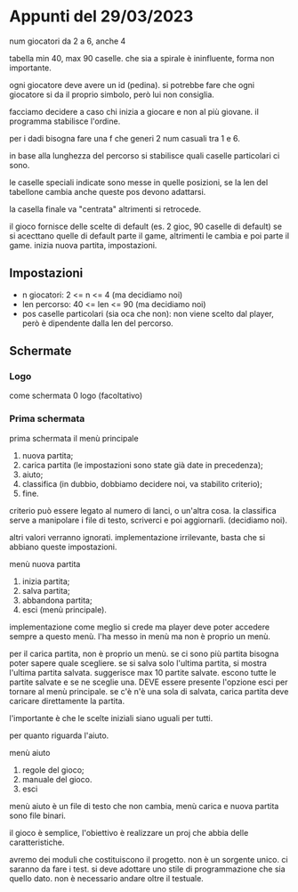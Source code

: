 # Appunti del 29/03/2023

num giocatori da 2 a 6, anche 4

tabella min 40, max 90 caselle. che sia a spirale è ininfluente, forma non
importante.

ogni giocatore deve avere un id (pedina). si potrebbe fare che ogni giocatore si
da il proprio simbolo, però lui non consiglia.

facciamo decidere a caso chi inizia a giocare e non al più giovane. il programma
stabilisce l'ordine.

per i dadi bisogna fare una f che generi 2 num casuali tra 1 e 6.

in base alla lunghezza del percorso si stabilisce quali caselle particolari
ci sono.

le caselle speciali indicate sono messe in quelle posizioni, se la len del tabellone
cambia anche queste pos devono adattarsi.

la casella finale va "centrata" altrimenti si retrocede.

il gioco fornisce delle scelte di default (es. 2 gioc, 90 caselle di default) se
si acecttano quelle di default parte il game, altrimenti le cambia e poi parte
il game. inizia nuova partita, impostazioni.

## Impostazioni

- n giocatori: 2 <= n <= 4 (ma decidiamo noi)
- len percorso: 40 <= len <= 90 (ma decidiamo noi)
- pos caselle particolari (sia oca che non): non viene scelto dal player, però
  è dipendente dalla len del percorso.

## Schermate

### Logo

come schermata 0 logo (facoltativo)

### Prima schermata

prima schermata il menù principale

1. nuova partita;
2. carica partita (le impostazioni sono state già date in precedenza);
3. aiuto;
4. classifica (in dubbio, dobbiamo decidere noi, va stabilito criterio);
0. fine.

criterio può essere legato al numero di lanci, o un'altra cosa. la classifica
serve a manipolare i file di testo, scriverci e poi aggiornarli. (decidiamo noi).

altri valori verranno ignorati. implementazione irrilevante, basta che si abbiano
queste impostazioni.

menù nuova partita

1. inizia partita;
2. salva partita;
3. abbandona partita;
0. esci (menù principale).

implementazione come meglio si crede ma player deve poter accedere sempre a
questo menù. l'ha messo in menù ma non è proprio un menù.

per il carica partita, non è proprio un menù. se ci sono più partita bisogna
poter sapere quale scegliere. se si salva solo l'ultima partita, si mostra
l'ultima partita salvata. suggerisce max 10 partite salvate.
escono tutte le partite salvate e se ne sceglie una. DEVE essere presente l'opzione
esci per tornare al menù principale.
se c'è n'è una sola di salvata, carica partita deve caricare direttamente la
partita.

l'importante è che le scelte iniziali siano uguali per tutti.

per quanto riguarda l'aiuto.

menù aiuto

1. regole del gioco;
2. manuale del gioco.
0. esci

menù aiuto è un file di testo che non cambia, menù carica e nuova partita
sono file binari.

il gioco è semplice, l'obiettivo è realizzare un proj che abbia delle
caratteristiche.

avremo dei moduli che costituiscono il progetto. non è un sorgente unico.
ci saranno da fare i test. si deve adottare uno stile di programmazione che
sia quello dato.
non è necessario andare oltre il testuale.
